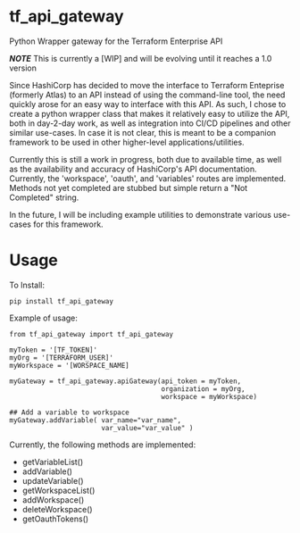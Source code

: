 # tf_api_gateway
Python Wrapper gateway for the Terraform Enterprise API

***NOTE*** This is currently a [WIP] and will be evolving until it reaches a 1.0 version

Since HashiCorp has decided to move the interface to Terraform Enteprise (formerly Atlas) to an API instead of using the command-line tool, the need quickly arose for an easy way to interface with this API. As such, I chose to create a python wrapper class that makes it relatively easy to utilize the API, both in day-2-day work, as well as integration into CI/CD pipelines and other similar use-cases. In case it is not clear, this is meant to be a companion framework to be used in other higher-level applications/utilities.

Currently this is still a work in progress, both due to available time, as well as the availability and accuracy of HashiCorp's API documentation. Currently, the 'workspace', 'oauth', and 'variables' routes are implemented. Methods not yet completed are stubbed but simple return a "Not Completed" string.

In the future, I will be including example utilities to demonstrate various use-cases for this framework.

# Usage

To Install:

```
pip install tf_api_gateway
```

Example of usage:

```
from tf_api_gateway import tf_api_gateway

myToken = '[TF_TOKEN]'
myOrg = '[TERRAFORM_USER]'
myWorkspace = '[WORSPACE_NAME]

myGateway = tf_api_gateway.apiGateway(api_token = myToken, 
                                      organization = myOrg, 
                                      workspace = myWorkspace)

## Add a variable to workspace
myGateway.addVariable( var_name="var_name", 
                       var_value="var_value" )
```

Currently, the following methods are implemented:
* getVariableList()
* addVariable()
* updateVariable()
* getWorkspaceList()
* addWorkspace()
* deleteWorkspace()
* getOauthTokens()
